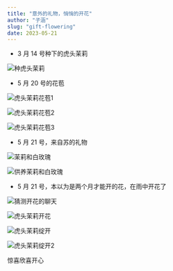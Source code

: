 ```yaml
---
title: "意外的礼物，悄悄的开花"
author: "子涵"
slug: "gift-flowering"
date: 2023-05-21
---
```


- 3 月 14 号种下的虎头茉莉

![种虎头茉莉](https://image.hyx.ink/2024/11/95aa17b2d16c90f17fa71e86a205a5d7.webp)

- 5 月 20 号的花苞

![虎头茉莉花苞1](https://image.hyx.ink/2024/11/fccc7dc14e58525cdb9026e767ffa0c3.webp)

![虎头茉莉花苞2](https://image.hyx.ink/2024/11/b965e99a3e88e74fe4949e6676228139.webp)

![虎头茉莉花苞3](https://image.hyx.ink/2024/11/7c6831db7c8130a638c18794458e051e.webp)

- 5 月 21 号，来自苏的礼物

![茉莉和白玫瑰](https://image.hyx.ink/2024/11/41f8ced055b41c8d54409ac3effa964b.webp)

![供养茉莉和白玫瑰](https://image.hyx.ink/2024/11/fbbdfbcab29ae725da00e5f711a3f90e.webp)

- 5 月 21 号，本以为是两个月才能开的花，在雨中开花了

![猜测开花的聊天](https://image.hyx.ink/2024/11/d92dc1f1debdf10c91c739f63164edbc.webp)

![虎头茉莉开花](https://image.hyx.ink/2024/11/e5ef54632d1c49557f85ba4712f1934f.webp)

![虎头茉莉绽开](https://image.hyx.ink/2024/11/fcad91f2a12be1816dcc9bc38abadc59.webp)

![虎头茉莉绽开2](https://image.hyx.ink/2024/11/3dd1cd3176de1158b20f97b51ddf1295.webp)

惊喜欣喜开心
